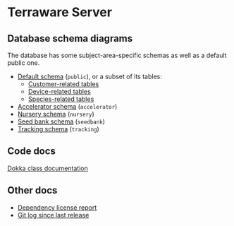 # Terraware Server

## Database schema diagrams

The database has some subject-area-specific schemas as well as a default public one.

* [Default schema](schema/all/public/relationships.html) (`public`), or a subset of its tables:
  * [Customer-related tables](schema/customer/public/relationships.html)
  * [Device-related tables](schema/device/public/relationships.html)
  * [Species-related tables](schema/species/public/relationships.html)
* [Accelerator schema](schema/all/accelerator/relationships.html) (`accelerator`)
* [Nursery schema](schema/all/nursery/relationships.html) (`nursery`)
* [Seed bank schema](schema/all/seedbank/relationships.html) (`seedbank`)
* [Tracking schema](schema/all/tracking/relationships.html) (`tracking`)

## Code docs

[Dokka class documentation](dokka/index.html)

## Other docs

* [Dependency license report](license-report/index.html)
* [Git log since last release](unreleased.log)
